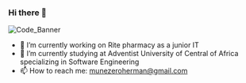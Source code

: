 ### Hi there 👋
![Code_Banner](https://user-images.githubusercontent.com/96899152/231154798-c81cbee8-cd5b-4305-b363-e786af62e6cd.jpg)

- 🔭 I’m currently working on Rite pharmacy as a junior IT
- 🌱 I’m currently studying at Adventist University of Central of Africa specializing in Software Engineering
- 📫 How to reach me: munezeroherman@gmail.com
<!--
**herman3321/herman3321** is a ✨ _special_ ✨ repository because its `README.md` (this file) appears on your GitHub profile.

Here are some ideas to get you started:

- 🔭 I’m currently working on ...
- 🌱 I’m currently learning ...
- 👯 I’m looking to collaborate on ...
- 🤔 I’m looking for help with ...
- 💬 Ask me about ...
- 📫 How to reach me: ...
- 😄 Pronouns: ...
- ⚡ Fun fact: ...
-->
